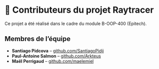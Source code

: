 # 👥 Contributeurs du projet Raytracer

Ce projet a été réalisé dans le cadre du module B-OOP-400 (Epitech).

## Membres de l’équipe

- **Santiago Pidcova** – [github.com/SantiagoPidji](https://github.com/SantiagoPidji)
- **Paul-Antoine Salmon** – [github.com/Arkteus](https://github.com/Arkteus)
- **Maël Perrigaud** – [github.com/maelemiel](https://github.com/maelemiel)
